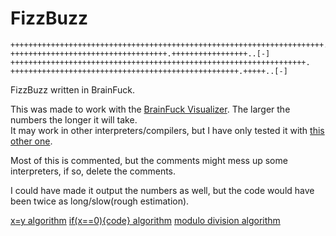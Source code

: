FizzBuzz
========

```
++++++++++++++++++++++++++++++++++++++++++++++++++++++++++++++++++++++.
+++++++++++++++++++++++++++++++++++.+++++++++++++++++..[-]
++++++++++++++++++++++++++++++++++++++++++++++++++++++++++++++++++.
+++++++++++++++++++++++++++++++++++++++++++++++++++.+++++..[-]
```

FizzBuzz written in BrainFuck.

This was made to work with the [BrainFuck Visualizer](http://fatiherikli.github.io/brainfuck-visualizer/). The larger the numbers the longer it will take.  
It may work in other interpreters/compilers, but I have only tested it with [this other one](http://esoteric.sange.fi/brainfuck/impl/interp/i.html).

Most of this is commented, but the comments might mess up some interpreters, if so, delete the comments.

I could have made it output the numbers as well, but the code would have been twice as long/slow(rough estimation).

[x=y algorithm](http://esolangs.org/wiki/Brainfuck_algorithms#x_.3D_y)
[if(x==0){code} algorithm](http://esolangs.org/wiki/Brainfuck_algorithms#if_.28x_.3D.3D_0.29_.7B_code_.7D)
[modulo division algorithm](http://esolangs.org/wiki/Brainfuck_algorithms#Divmod_algorithm)
